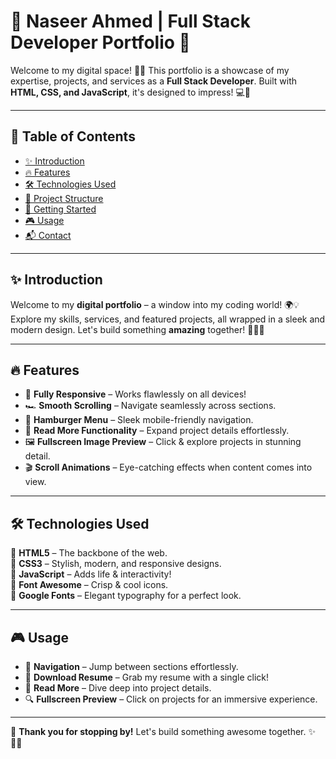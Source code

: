 # 🌟 Naseer Ahmed | Full Stack Developer Portfolio 🚀  

Welcome to my digital space! 🎨✨ This portfolio is a showcase of my expertise, projects, and services as a **Full Stack Developer**. Built with **HTML, CSS, and JavaScript**, it's designed to impress! 💻🎯  

---

## 📌 Table of Contents  

- [✨ Introduction](#introduction)  
- [🔥 Features](#features)  
- [🛠 Technologies Used](#technologies-used)  
- [📂 Project Structure](#project-structure)  
- [🚀 Getting Started](#getting-started)  
- [🎮 Usage](#usage)  
- [📬 Contact](#contact)  

---

## ✨ Introduction  

Welcome to my **digital portfolio** – a window into my coding world! 🌍💡  
Explore my skills, services, and featured projects, all wrapped in a sleek and modern design. Let's build something **amazing** together! 🚀👨‍💻  

---

## 🔥 Features  

- 📱 **Fully Responsive** – Works flawlessly on all devices!  
- 🏎 **Smooth Scrolling** – Navigate seamlessly across sections.  
- 🍔 **Hamburger Menu** – Sleek mobile-friendly navigation.  
- 📖 **Read More Functionality** – Expand project details effortlessly.  
- 🖼 **Fullscreen Image Preview** – Click & explore projects in stunning detail.  
- 🎬 **Scroll Animations** – Eye-catching effects when content comes into view.  

---

## 🛠 Technologies Used  

🔹 **HTML5** – The backbone of the web.  
🔹 **CSS3** – Stylish, modern, and responsive designs.  
🔹 **JavaScript** – Adds life & interactivity!  
🔹 **Font Awesome** – Crisp & cool icons.  
🔹 **Google Fonts** – Elegant typography for a perfect look.  

---

## 🎮 Usage  

- 🧭 **Navigation** – Jump between sections effortlessly.  
- 📄 **Download Resume** – Grab my resume with a single click!  
- 📜 **Read More** – Dive deep into project details.  
- 🔍 **Fullscreen Preview** – Click on projects for an immersive experience.  

---

🚀 **Thank you for stopping by!** Let's build something awesome together. ✨👨‍💻
